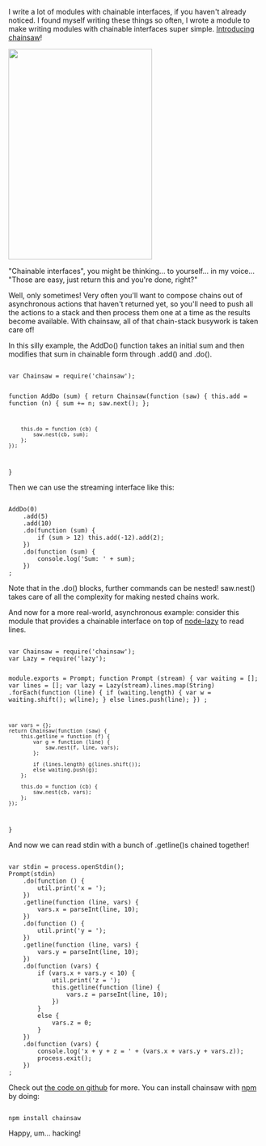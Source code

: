 I write a lot of modules with chainable interfaces, if you haven't already
noticed. I found myself writing these things so often, I wrote a module to make
writing modules with chainable interfaces super simple.
<a href="http://github.com/substack/node-chainsaw">Introducing chainsaw</a>!
</p>

<img src="/images/chainsaw.png" width="284" height="416" class="right-art">

<p>
"Chainable interfaces", you might be thinking... to yourself... in my voice...
"Those are easy, just
<span class="code">return this</span> and you're done, right?"
</p>

<p>
Well, only sometimes!
Very often you'll want to compose chains out of asynchronous actions that
haven't returned yet, so you'll need to push all the actions to a stack and then
process them one at a time as the results become available.
With chainsaw, all of that chain-stack busywork is taken care of!
</p>

<p>
In this silly example, the AddDo() function takes an initial sum and then
modifies that sum in chainable form through <span class="code">.add()</span>
and <span class="code">.do()</span>.
</p>

<code>
var Chainsaw = require('chainsaw');

function AddDo (sum) {
    return Chainsaw(function (saw) {
        this.add = function (n) {
            sum += n;
            saw.next();
        };
        
        this.do = function (cb) {
            saw.nest(cb, sum);
        };
    });
}
</code>

<p>
Then we can use the streaming interface like this:
</p>

<code>
AddDo(0)
    .add(5)
    .add(10)
    .do(function (sum) {
        if (sum &gt; 12) this.add(-12).add(2);
    })
    .do(function (sum) {
        console.log('Sum: ' + sum);
    })
;
</code>

<p>
Note that in the <span class="code">.do()</span> blocks, further commands can be
nested! <span class="code">saw.nest()</span> takes care of all the complexity
for making nested chains work.
</p>

<p>
And now for a more real-world, asynchronous example: consider this module that
provides a chainable interface on top of
<a href="https://github.com/pkrumins/node-lazy">node-lazy</a>
to read lines.
</p>

<code>
var Chainsaw = require('chainsaw');
var Lazy = require('lazy');

module.exports = Prompt;
function Prompt (stream) {
    var waiting = [];
    var lines = [];
    var lazy = Lazy(stream).lines.map(String)
        .forEach(function (line) {
            if (waiting.length) {
                var w = waiting.shift();
                w(line);
            }
            else lines.push(line);
        })
    ;
    
    var vars = {};
    return Chainsaw(function (saw) {
        this.getline = function (f) {
            var g = function (line) {
                saw.nest(f, line, vars);
            };
            
            if (lines.length) g(lines.shift());
            else waiting.push(g);
        };
        
        this.do = function (cb) {
            saw.nest(cb, vars);
        };
    });
}
</code>

<p>
And now we can read stdin with a bunch of <span class="code">.getline()</span>s
chained together!
</p>

<code>
var stdin = process.openStdin();
Prompt(stdin)
    .do(function () {
        util.print('x = ');
    })
    .getline(function (line, vars) {
        vars.x = parseInt(line, 10);
    })
    .do(function () {
        util.print('y = ');
    })
    .getline(function (line, vars) {
        vars.y = parseInt(line, 10);
    })
    .do(function (vars) {
        if (vars.x + vars.y < 10) {
            util.print('z = ');
            this.getline(function (line) {
                vars.z = parseInt(line, 10);
            })
        }
        else {
            vars.z = 0;
        }
    })
    .do(function (vars) {
        console.log('x + y + z = ' + (vars.x + vars.y + vars.z));
        process.exit();
    })
;
</code>

<p>
Check out <a href="https://github.com/substack/node-chainsaw"
>the code on github</a> for more.
You can install chainsaw with
<a href="https://github.com/isaacs/npm">npm</a>
by doing:
</p>

<code>
npm install chainsaw
</code>

<p>
Happy, um... hacking!
</p>
